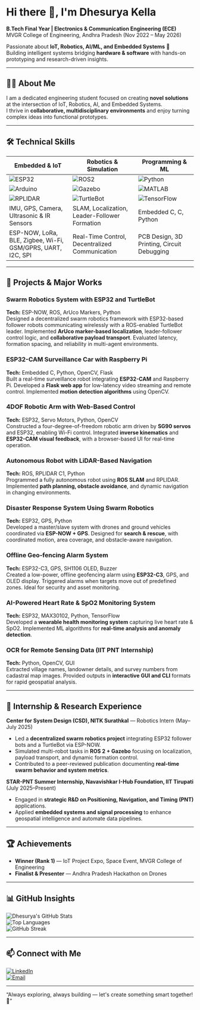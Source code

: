 # Hi there 👋, I'm Dhesurya Kella

**B.Tech Final Year | Electronics & Communication Engineering (ECE)**  
MVGR College of Engineering, Andhra Pradesh (Nov 2022 – May 2026)  

Passionate about **IoT, Robotics, AI/ML, and Embedded Systems** 🤖  
Building intelligent systems bridging **hardware & software** with hands-on prototyping and research-driven insights.

---

## 👨‍💻 About Me
I am a dedicated engineering student focused on creating **novel solutions** at the intersection of IoT, Robotics, AI, and Embedded Systems.  
I thrive in **collaborative, multidisciplinary environments** and enjoy turning complex ideas into functional prototypes.  

---

## 🛠️ Technical Skills

| Embedded & IoT | Robotics & Simulation | Programming & ML |
|----------------|--------------------|-----------------|
| ![ESP32](https://img.shields.io/badge/ESP32-32BEFF?style=flat&logo=esp32&logoColor=white) | ![ROS2](https://img.shields.io/badge/ROS2-339933?style=flat&logo=ros&logoColor=white) | ![Python](https://img.shields.io/badge/Python-3776AB?style=flat&logo=python&logoColor=white) |
| ![Arduino](https://img.shields.io/badge/Arduino-00979D?style=flat&logo=arduino&logoColor=white) | ![Gazebo](https://img.shields.io/badge/Gazebo-000000?style=flat&logo=Gazebo&logoColor=white) | ![MATLAB](https://img.shields.io/badge/MATLAB-FF6F00?style=flat&logo=matlab&logoColor=white) |
| ![RPLIDAR](https://img.shields.io/badge/RPLIDAR-C1-blue) | ![TurtleBot](https://img.shields.io/badge/TurtleBot-FFA500?style=flat) | ![TensorFlow](https://img.shields.io/badge/TensorFlow-FF6F00?style=flat&logo=tensorflow&logoColor=white) |
| IMU, GPS, Camera, Ultrasonic & IR Sensors | SLAM, Localization, Leader-Follower Formation | Embedded C, C, Python |
| ESP-NOW, LoRa, BLE, Zigbee, Wi-Fi, GSM/GPRS, UART, I2C, SPI | Real-Time Control, Decentralized Communication | PCB Design, 3D Printing, Circuit Debugging |

---

## 🚀 Projects & Major Works

### Swarm Robotics System with ESP32 and TurtleBot  
**Tech:** ESP-NOW, ROS, ArUco Markers, Python  
Designed a decentralized swarm robotics framework with ESP32-based follower robots communicating wirelessly with a ROS-enabled TurtleBot leader. Implemented **ArUco marker-based localization**, leader-follower control logic, and **collaborative payload transport**. Evaluated latency, formation spacing, and reliability in multi-agent environments.

### ESP32-CAM Surveillance Car with Raspberry Pi  
**Tech:** Embedded C, Python, OpenCV, Flask  
Built a real-time surveillance robot integrating **ESP32-CAM** and Raspberry Pi. Developed a **Flask web app** for low-latency video streaming and remote control. Implemented **motion detection algorithms** using OpenCV.

### 4DOF Robotic Arm with Web-Based Control  
**Tech:** ESP32, Servo Motors, Python, OpenCV  
Constructed a four-degree-of-freedom robotic arm driven by **SG90 servos** and ESP32, enabling Wi-Fi control. Integrated **inverse kinematics** and **ESP32-CAM visual feedback**, with a browser-based UI for real-time operation.

### Autonomous Robot with LiDAR-Based Navigation  
**Tech:** ROS, RPLIDAR C1, Python  
Programmed a fully autonomous robot using **ROS SLAM** and RPLIDAR. Implemented **path planning, obstacle avoidance**, and dynamic navigation in changing environments.

### Disaster Response System Using Swarm Robotics  
**Tech:** ESP32, GPS, Python  
Developed a master/slave system with drones and ground vehicles coordinated via **ESP-NOW + GPS**. Designed for **search & rescue**, with coordinated motion, area coverage, and obstacle-aware navigation.

### Offline Geo-fencing Alarm System  
**Tech:** ESP32-C3, GPS, SH1106 OLED, Buzzer  
Created a low-power, offline geofencing alarm using **ESP32-C3**, GPS, and OLED display. Triggered alarms when targets move out of predefined zones. Ideal for security and asset monitoring.

### AI-Powered Heart Rate & SpO2 Monitoring System  
**Tech:** ESP32, MAX30102, Python, TensorFlow  
Developed a **wearable health monitoring system** capturing live heart rate & SpO2. Implemented ML algorithms for **real-time analysis and anomaly detection**.

### OCR for Remote Sensing Data (IIT PNT Internship)  
**Tech:** Python, OpenCV, GUI  
Extracted village names, landowner details, and survey numbers from cadastral map images. Provided outputs in **interactive GUI and CLI** formats for rapid geospatial analysis.

---

## 🏢 Internship & Research Experience

**Center for System Design (CSD), NITK Surathkal** — Robotics Intern (May–July 2025)  
- Led a **decentralized swarm robotics project** integrating ESP32 follower bots and a TurtleBot via ESP-NOW.  
- Simulated multi-robot tasks in **ROS 2 + Gazebo** focusing on localization, payload transport, and dynamic formation control.  
- Contributed to a peer-reviewed publication documenting **real-time swarm behavior and system metrics**.

**STAR-PNT Summer Internship, Navavishkar I-Hub Foundation, IIT Tirupati** (July 2025–Present)  
- Engaged in **strategic R&D on Positioning, Navigation, and Timing (PNT)** applications.  
- Applied **embedded systems and signal processing** to enhance geospatial intelligence and automate data pipelines.

---

## 🏆 Achievements
- **Winner (Rank 1)** — IoT Project Expo, Space Event, MVGR College of Engineering  
- **Finalist & Presenter** — Andhra Pradesh Hackathon on Drones  

---

## 📊 GitHub Insights
![Dhesurya's GitHub Stats](https://github-readme-stats.vercel.app/api?username=DhesuryaKella&show_icons=true&theme=radical)  
![Top Languages](https://github-readme-stats.vercel.app/api/top-langs/?username=DhesuryaKella&layout=compact&theme=radical)  
![GitHub Streak](https://github-readme-streak-stats.herokuapp.com/?user=DhesuryaKella&theme=radical)  

---

## 📫 Connect with Me
[![LinkedIn](https://img.shields.io/badge/LinkedIn-0077B5?style=flat&logo=linkedin&logoColor=white)](https://www.linkedin.com/in/dhesurya-kella/)  
[![Email](https://img.shields.io/badge/Email-D14836?style=flat&logo=gmail&logoColor=white)](mailto:dhesuryak@gmail.com)  

---

“Always exploring, always building — let's create something smart together! 🚀”
